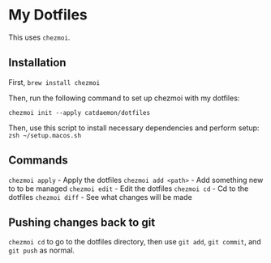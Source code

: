 # My Dotfiles

This uses `chezmoi`.

## Installation

First, `brew install chezmoi`

Then, run the following command to set up chezmoi with my dotfiles:

`chezmoi init --apply catdaemon/dotfiles`

Then, use this script to install necessary dependencies and perform setup:
`zsh ~/setup.macos.sh`

## Commands

`chezmoi apply` - Apply the dotfiles
`chezmoi add <path>` - Add something new to to be managed
`chezmoi edit` - Edit the dotfiles
`chezmoi cd` - Cd to the dotfiles
`chezmoi diff` - See what changes will be made

## Pushing changes back to git

`chezmoi cd` to go to the dotfiles directory, then use
`git add`, `git commit`, and `git push` as normal.
